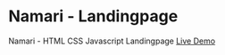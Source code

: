 # Namari - Landingpage
Namari - HTML CSS Javascript Landingpage
[Live Demo](https://namari-page.surge.sh)

